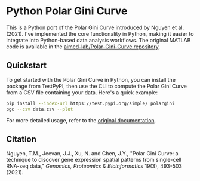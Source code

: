 # Python Polar Gini Curve

This is a Python port of the Polar Gini Curve introduced by Nguyen et al. (2021). I've implemented the core functionality in Python, making it easier to integrate into Python-based data analysis workflows. The original MATLAB code is available in the [aimed-lab/Polar-Gini-Curve repository](https://github.com/aimed-lab/Polar-Gini-Curve).

## Quickstart

To get started with the Polar Gini Curve in Python, you can install the package from TestPyPI, then use the CLI to compute the Polar Gini Curve from a CSV file containing your data. Here's a quick example:

```bash
pip install --index-url https://test.pypi.org/simple/ polargini
pgc --csv data.csv --plot
```

For more detailed usage, refer to the [original documentation](https://github.com/aimed-lab/Polar-Gini-Curve/blob/main/README.md).

## Citation

Nguyen, T.M., Jeevan, J.J., Xu, N. and Chen, J.Y., "Polar Gini Curve: a technique to discover gene expression spatial patterns from single-cell RNA-seq data," _Genomics, Proteomics & Bioinformatics_ 19(3), 493-503 (2021).
